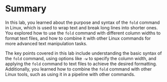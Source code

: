 # Summary

In this lab, you learned about the purpose and syntax of the `fold` command in Linux, which is used to wrap text and break long lines into shorter ones. You explored how to use the `fold` command with different column widths to format text files, and how to combine it with other Linux commands for more advanced text manipulation tasks.

The key points covered in this lab include understanding the basic syntax of the `fold` command, using options like `-w` to specify the column width, and applying the `fold` command to text files to achieve the desired formatting. Additionally, you learned how to combine the `fold` command with other Linux tools, such as using it in a pipeline with other commands.
